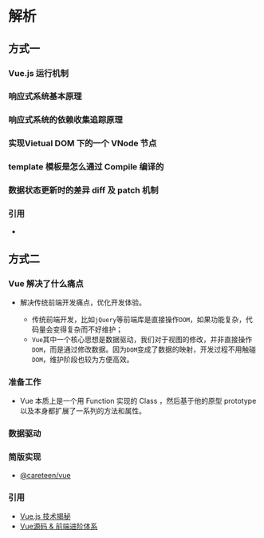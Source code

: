 # 解析

## 方式一

### Vue.js 运行机制

### 响应式系统基本原理

### 响应式系统的依赖收集追踪原理

### 实现Vietual DOM 下的一个 VNode 节点

### template 模板是怎么通过 Compile 编译的

### 数据状态更新时的差异 diff 及 patch 机制

### 引用

- []()

## 方式二

### Vue 解决了什么痛点

- 解决传统前端开发痛点，优化开发体验。

  - 传统前端开发，比如`jQuery`等前端库是直接操作`DOM`，如果功能复杂，代码量会变得复杂而不好维护；
  - `Vue`其中一个核心思想是数据驱动，我们对于视图的修改，并非直接操作`DOM`，而是通过修改数据。因为`DOM`变成了数据的映射，开发过程不用触碰`DOM`，维护阶段也较为方便高效。
### 准备工作

- Vue 本质上是一个用 Function 实现的 Class ，然后基于他的原型 prototype 以及本身都扩展了一系列的方法和属性。

### 数据驱动

### 简版实现

- [@careteen/vue](https://github.com/careteenL/vue)

### 引用

- [Vue.js 技术揭秘](https://ustbhuangyi.github.io/vue-analysis/prepare/)
- [Vue源码 & 前端进阶体系](https://cloud.tencent.com/developer/column/79378/tag-10197)

